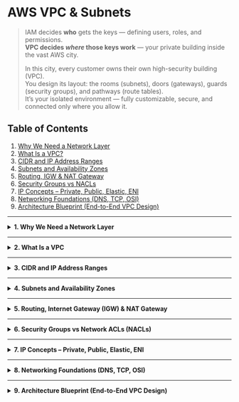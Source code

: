 # AWS VPC & Subnets 

> IAM decides **who** gets the keys — defining users, roles, and permissions.  
> **VPC decides _where_ those keys work** — your private building inside the vast AWS city.  
>  
> In this city, every customer owns their own high-security building (VPC).  
> You design its layout: the rooms (subnets), doors (gateways), guards (security groups), and pathways (route tables).  
> It’s your isolated environment — fully customizable, secure, and connected only where you allow it.


## Table of Contents
1. [Why We Need a Network Layer](#1-why-we-need-a-network-layer)  
2. [What Is a VPC?](#2-what-is-a-vpc)  
3. [CIDR and IP Address Ranges](#3-cidr-and-ip-address-ranges)  
4. [Subnets and Availability Zones](#4-subnets-and-availability-zones)  
5. [Routing, IGW & NAT Gateway](#5-routing-igw--nat-gateway)  
6. [Security Groups vs NACLs](#6-security-groups-vs-nacls)  
7. [IP Concepts – Private, Public, Elastic, ENI](#7-ip-concepts--private-public-elastic-eni)  
8. [Networking Foundations (DNS, TCP, OSI)](#8-networking-foundations-dns-tcp-osi)  
9. [Architecture Blueprint (End-to-End VPC Design)](#9-architecture-blueprint-end-to-end-vpc-design)  

---

<details>
<summary><strong>1. Why We Need a Network Layer</strong></summary>

Before the cloud, every company had its own physical space — a **server room full of blinking racks**, **tangled cables**, and **heavy routers** stacked like Lego blocks.  
Each application lived there, connected through actual wires. Expanding meant buying new machines, finding space, and rewiring everything.

Then came **AWS**, offering the same setup — but without the metal and cables.  
Now you build that whole network **virtually**.  
No electricians, no switches, no walls — just diagrams and clicks.  
That virtual space you design is your **VPC (Virtual Private Cloud)**.

Think of AWS as a huge city filled with skyscrapers (accounts).  
Inside that city, **your VPC is a private building** — fully yours.  
You decide:
- Who gets the keys to the building (**security**).
- Which rooms face the street (**public subnets**).
- Which stay locked inside (**private subnets**).
- How the hallways connect rooms (**route tables**).

Without a VPC, every AWS resource would just float around the city with no walls or doors — anyone could walk anywhere.  
**VPC gives you boundaries, privacy, and structure** — your own secure floor plan inside the AWS city.

```
AWS City (many accounts)
└── Your Account (one skyscraper among many)
    └── Your VPC = Your Private Building
        ├── Security = Keys & Guards at doors (IAM/Security Groups/NACLs)
        ├── Route Tables = Hallways deciding which room reaches which
        ├── Internet Gateway = Main entrance to the street (Internet)
        ├── Public Subnet = Street-facing rooms (web/bastion)
        │     └─ EC2/Web Server (has public + private IP)
        └── Private Subnet = Internal rooms (DB/app)
              └─ RDS/EC2 App (private IP only; no direct street access)
```

Traffic flow examples:
Internet User → Main Entrance (IGW) → Lobby → Public Room (Web)
Public Room (Web) → Hallway (Route) → Private Room (DB)  [internal only]

```
┌────────────────────────────────────┐
│             AWS  city              │
│   ┌────────────────────────────┐   │
│   │  Your Private skyscrapers  │   │
│   │     (VPC 10.0.0.0/16)      │   │
│   └────────────────────────────┘   │
└────────────────────────────────────┘
```
</details>

---

<details>
<summary><strong>2. What Is a VPC</strong></summary>

---

A **Virtual Private Cloud (VPC)** is your **private building inside the AWS city** — an isolated network space where you decide how things are connected, protected, and accessed.  

Within this building, every floor, door, and hallway is something you control:
- **Subnets** → logical rooms or floors where specific workloads live.  
- **Route Tables** → pathways that decide how traffic moves between rooms.  
- **Internet Gateway (IGW)** → the main door to the public Internet.  
- **NAT Gateway** → a controlled backdoor for private systems to go out safely.  
- **Security Groups & NACLs** → firewalls at different levels — instance and subnet.  

When you first create an AWS account, you get a **Default VPC** (like a pre-built office).  
But professionals usually build **Custom VPCs** — so every range, subnet, and firewall rule is cleanly designed, traceable, and secure.

---

| Component | Purpose | Example |
|------------|----------|----------|
| **VPC** | Network boundary | `10.0.0.0/16` |
| **Subnet** | Sub-division of VPC | `10.0.1.0/24` |
| **Route Table** | Defines traffic paths | Route to IGW / NAT |
| **Internet Gateway (IGW)** | Public Internet access | Web tier in public subnet |
| **NAT Gateway** | Private → Internet (egress) | OS updates from private EC2 |
| **Security Group (SG)** | Instance-level firewall (stateful) | Allow HTTP / SSH |
| **NACL** | Subnet-level firewall (stateless) | Allow / Deny by CIDR / port |

---

### Putting it all together

Now that you know each piece, imagine walking through your AWS building:

- The **VPC** is the building itself — walls define your limits.  
- **Subnets** divide floors by purpose (e.g., web on one, database on another).  
- **Route Tables** define how people and packets move between floors.  
- **IGW** is your public entrance.  
- **NAT Gateway** is your safe exit for internal teams.  
- **Security Groups** protect each server, while **NACLs** secure entire floors.  

---

### 📘 Architecture Overview (Diagram)

```

┌─────────────────────────── AWS Region ────────────────────────────────────────┐
│                                                                               │
│  ┌───────────────────────── VPC (10.0.0.0/16) ─────────────────────────────┐  │
│  │                                                                         │  │
│  │  ┌──────────────────── Public Subnet (10.0.1.0/24) ──────────────────┐  │  │
│  │  │  ↳ NACL: Subnet-level firewall (stateless)                        │  │  │
│  │  │      • Inbound: Allow 80,443,22                                   │  │  │
│  │  │      • Outbound: Allow 1024–65535                                 │  │  │
│  │  │                                                                   │  │  │
│  │  │   ┌──────────── EC2: Web Server (Public) ───────────┐             │  │  │
│  │  │   │  ↳ Security Group (SG): Instance-level firewall │             │  │  │
│  │  │   │     • Inbound: 80,443 from 0.0.0.0/0            │             │  │  │
│  │  │   │     • Outbound: All (stateful auto-return)      │             │  │  │
│  │  │   └─────────────────────────────────────────────────┘             │  │  │
│  │  │                                                                   │  │  │
│  │  │   NAT Gateway (for Private Subnet outbound Internet)              │  │  │
│  │  │   Route Table: 0.0.0.0/0 → IGW                                    │  │  │
│  │  └───────────────────────────────────────────────────────────────────┘  │  │
│  │                                                                         │  │
│  │  ┌──────────────────── Private Subnet (10.0.2.0/24) ─────────────────┐  │  │
│  │  │  ↳ NACL: Subnet-level firewall (stateless)                        │  │  │
│  │  │      • Inbound: Allow 3306 (MySQL) from Public Subnet             │  │  │
│  │  │      • Outbound: Allow 80,443 → NAT                               │  │  │
│  │  │                                                                   │  │  │
│  │  │   ┌──────────── EC2: App Server ───────────┐                      │  │  │
│  │  │   │  ↳ SG: Allow 3306 inbound from Web SG  │                      │  │  │
│  │  │   │  ↳ Outbound: All                       │                      │  │  │
│  │  │   └────────────────────────────────────────┘                      │  │  │
│  │  │                                                                   │  │  │
│  │  │   RDS Database (same subnet or isolated subnet)                   │  │  │
│  │  │   ↳ SG: Allow inbound 3306 only from App SG                       │  │  │
│  │  │   Route Table: 0.0.0.0/0 → NAT                                    │  │  │
│  │  └───────────────────────────────────────────────────────────────────┘  │  │
│  │                                                                         │  │
│  └────────────────────────────────│         │──────────────────────────────┘  │
│          IGW ↔ Internet Gate Way                                              │
└───────────────────────────────────────────────────────────────────────────────┘

```
 **User-Oriented Flow Summary**

1. **User (Browser/SSH Client)**  
   → sends a request to access the EC2 instance (for example, to open a website or start an SSH session).

2. **Internet → Internet Gateway (IGW)**  
   → The request first passes through the **Internet Gateway**, which connects the AWS VPC to the Internet.

3. **Public Subnet (protected by Network Access Control List – NACL)**  
   → The packet enters the public subnet where firewall rules at the subnet level (NACL) allow or deny the request.

4. **EC2 Instance (secured by Security Group – SG)**  
   → The instance’s **Security Group** checks whether traffic on ports 22 (SSH) or 80/443 (HTTP/HTTPS) is allowed.  
   If allowed, the user reaches the EC2 instance running an Apache/Nginx server or terminal environment.

5. **Public EC2 Instance → Private EC2 Instance / Relational Database Service (RDS)**  
   → Internal traffic moves over the **local route** within the VPC (no Internet involvement).  
   The web server can fetch content, connect to a database, or run learning material (e.g., Bash/Git examples from W3Schools).

6. **Private EC2 Instance → Network Address Translation Gateway (NAT Gateway)**  
   → When the private instance needs to download updates, learning scripts, or Git repositories,  
   it uses the **NAT Gateway** in the public subnet to access the Internet securely (outbound only).

7. **Return Path**  
   → Responses from the instance (webpage, terminal output, or Git clone result) follow the same route in reverse,  
   returning through the IGW to the user’s browser or SSH client. 

</details>

---
<details>
<summary><strong>3. CIDR and IP Address Ranges</strong></summary>

---

Before you design rooms or hallways inside your private AWS building, you first decide **how much land the building covers** and **how many rooms can fit inside**.  
That boundary is defined by **CIDR (Classless Inter-Domain Routing)** — it decides the total number of IP addresses your VPC owns.

---

### 3.1 The idea behind CIDR

A CIDR block looks like `10.0.0.0/16`.  
The first part (`10.0.0.0`) is the **starting address**, and the number after the slash (`/16`) tells AWS how much of that address range belongs to you.

The **smaller the number after the slash**, the **larger** your space.  
Each increase in the slash makes your range smaller — fewer addresses to hand out.

```
10.0.0.0/16  →  65,536 total addresses
10.0.1.0/24  →     256 total addresses
10.0.3.0/28  →      16 total addresses
```
Each block size comes from the same simple rule:

> **Total IPs = 2^(32 – Subnet Mask)**

AWS keeps things practical — it only allows CIDRs between **/16** (largest) and **/28** (smallest),
and automatically holds back **5 IPs per subnet** for its own internal use.

---

### 3.2 A local picture — Florida & Delray Beach

Imagine your **entire office building (VPC)** spans a large property — say `10.0.0.0/16`.  
Each **floor (Subnet)** represents a smaller section like `10.0.1.0/24`,  
and each **office room (EC2 instance)** inside that floor gets its own private address such as `10.0.1.5`.  

No floor can extend beyond the total land your building occupies,  
ensuring each department (subnet) stays organized and isolated within the same property.

```
VPC (10.0.0.0/16) → Entire building
Subnet (10.0.1.0/24) → One floor
EC2 (10.0.1.5) → One office room
```

---

<details>
<summary><strong> Math & Sizing (How many IPs fit?)</strong></summary>

---
### 3.3 Math & Sizing (How many IPs fit?)

You size your space with one rule:

**Total IPs = 2^(32 − Subnet Mask)**  
AWS lets you build between **/16** (largest) and **/28** (smallest).  
Inside every subnet, AWS reserves 5 IPs (router, DNS, network ID, future use, broadcast).  
So: **Usable = Total − 5**

| CIDR | Total IPs | Usable IPs (Total − 5) | When to use it |
|------|-----------|------------------------|----------------|
| **/16** | 65,536 | 65,531 | Whole VPC range for large environments |
| **/17** | 32,768 | 32,763 | Big multi-AZ footprints |
| **/18** | 16,384 | 16,379 | Growing environments with many subnets |
| **/19** | 8,192 | 8,187 | Medium scale deployments |
| **/20** | 4,096 | 4,091 | Common “large subnet” size |
| **/21** | 2,048 | 2,043 | App tiers with room to grow |
| **/22** | 1,024 | 1,019 | Busy service subnets |
| **/23** | 512 | 507 | Moderate traffic tiers |
| **/24** | 256 | 251 | Standard subnet size (very common) |
| **/25** | 128 | 123 | Smaller tiers / labs |
| **/26** | 64 | 59 | Tight tiers, NAT or ALB subnets |
| **/27** | 32 | 27 | Tiny control planes |
| **/28** | 16 | 11 | Minimum AWS size (test or jump box) |

> Anything below /28 (i.e., /29 to /32) is not supported for AWS subnets.

---

### 3.4 Quick examples

* `10.0.0.0/16` → 2^(32−16) = 2^16 = 65,536 total → 65,531 usable  
* `10.0.1.0/24` → 2^(32−24) = 2^8 = 256 total → 251 usable  
* `172.31.0.0/20` → 2^(32−20) = 2^12 = 4,096 total → 4,091 usable  
* `10.0.3.0/28` → 2^(32−28) = 2^4 = 16 total → 11 usable  

</details>

</details>

---

<details>
<summary><strong>4. Subnets and Availability Zones</strong></summary>

---

Once your VPC’s boundaries are defined, the next step is to **divide that space** into smaller, functional zones — called **Subnets**.  
A subnet is a logical segment of your VPC that lives entirely inside **one Availability Zone (AZ)**.  
Each subnet is built for a specific purpose: some are open to the Internet, others stay private and isolated.

---

### 4.1 Public vs Private Subnets

| Subnet Type | Connectivity | Common Use |
|--------------|--------------|------------|
| **Public Subnet** | Connected to the Internet Gateway (IGW) | Web servers, bastion hosts |
| **Private Subnet** | Connected to a NAT Gateway (outbound only) | Databases, backend applications |

✅ **Design Principle:**  
For fault tolerance and high availability, create **one public and one private subnet per AZ**.  
Each pair belongs to a different Availability Zone — so if one AZ fails, the other continues operating normally.

---

### 4.2 How subnets fit into your AWS building

Imagine your **VPC as the building**, and each **subnet as a floor**.  
Some floors are **public-facing** — they host reception or web servers that interact with visitors.  
Other floors are **restricted zones** — accessible only to staff and internal systems like databases or application servers.  

Each subnet connects to the rest of the building using **route tables**,  
and the presence (or absence) of an **Internet Gateway** decides whether that subnet is publicly reachable.

---

### 4.3 Example Layout

```

VPC (10.0.0.0/16)
├─ Public Subnet A (10.0.1.0/24)
├─ Private Subnet A (10.0.2.0/24)
├─ Public Subnet B (10.0.3.0/24)
└─ Private Subnet B (10.0.4.0/24)

```

Here, each pair (Public A + Private A, Public B + Private B) sits in different **Availability Zones**,  
creating redundancy across the region.

---

### 4.4 Architecture Snapshot

```

┌───────────────────────────── AWS Region ──────────────────────────────┐
│                                                                       │
│ ┌────────────────────────── VPC (10.0.0.0/16) ──────────────────────┐ │
│ │                                                                   │ │
│ │    Availability Zone A      Availability Zone B                   │ │
│ │ ┌───────────────────────┐ ┌───────────────────────┐               │ │
│ │ │ Public Subnet A       │ │ Public Subnet B       │               │ │
│ │ │ (10.0.1.0/24)         │ │ (10.0.3.0/24)         │               │ │
│ │ │ → Internet Gateway    │ │ → Internet Gateway    │               │ │
│ │ └───────────────────────┘ └───────────────────────┘               │ │
│ │ ┌───────────────────────┐ ┌───────────────────────┐               │ │
│ │ │ Private Subnet A      │ │ Private Subnet B      │               │ │
│ │ │ (10.0.2.0/24)         │ │ (10.0.4.0/24)         │               │ │
│ │ │ → NAT Gateway (out)   │ │ → NAT Gateway (out)   │               │ │
│ │ └───────────────────────┘ └───────────────────────┘               │ │
│ │                                                                   │ │
│ └───────────────────────────────────────────────────────────────────┘ │
│                                                                       │
└───────────────────────────────────────────────────────────────────────┘

```

Each subnet connects to the Internet or other subnets **only through defined routes**,  
ensuring clear separation between public-facing workloads and internal systems.

</details>

---

<details>
<summary><strong>5. Routing, Internet Gateway (IGW) & NAT Gateway</strong></summary>

---

Every subnet inside your VPC needs a **Route Table** — a set of rules that decide **where network traffic should go**.  
These routes determine how instances inside your VPC communicate with each other and with the outside world.

---

### 5.1 How Routing Works

Each subnet in your VPC is associated with exactly **one route table**.  
When an instance sends a packet, AWS checks the route table of that subnet and decides the next hop based on the destination IP address.

| Destination | Target | Purpose |
|--------------|---------|----------|
| `10.0.0.0/16` | `local` | Internal communication within the VPC |
| `0.0.0.0/0` | `igw-xxxx` | Outbound access to the Internet |
| `0.0.0.0/0` | `nat-xxxx` | Private subnet outbound Internet via NAT Gateway |

---

### 5.2 Internet Gateway (IGW)

An **Internet Gateway** connects your VPC to the Internet.  
It allows traffic to flow in and out for public subnets.  
Any instance with a public or Elastic IP and a route to the IGW can communicate directly with external networks.

| Feature | Description |
|----------|-------------|
| **Scope** | One per VPC |
| **Direction** | Two-way (inbound and outbound) |
| **Attachment** | Must be explicitly attached to the VPC |
| **Cost** | Free of charge |

If a subnet’s route table points `0.0.0.0/0 → IGW`, that subnet becomes **public**.

---

### 5.3 NAT Gateway (Network Address Translation)

A **NAT Gateway** allows private instances (without public IPs) to **initiate outbound connections** to the Internet, such as downloading patches or updates — while blocking all inbound traffic.  

This keeps your internal systems secure while still enabling them to access online resources.

| Feature | Description |
|----------|-------------|
| **Scope** | One per Availability Zone |
| **Direction** | Outbound only (no inbound) |
| **Connectivity** | Uses Elastic IP + resides in a public subnet |
| **Cost** | Charged hourly + per-GB processed |

If a private subnet’s route table points `0.0.0.0/0 → NAT Gateway`, instances inside it can reach the Internet **outbound only**.

---

### 5.4 Example Flow

1. A user accesses your application via the Internet.  
2. The request enters the VPC through the **Internet Gateway** and reaches the **public subnet** (web tier).  
3. The web tier communicates internally with the **private subnet** (app/database tier) via local routing.  
4. Private instances connect to the Internet (for updates or external APIs) through the **NAT Gateway**.  
5. The NAT Gateway forwards responses back, maintaining the private subnet’s isolation.

---

### 5.5 Architecture Snapshot

```

┌────────────────────────────────────────── AWS Region ────────────────────────────────────────┐
│                                                                                              │
│       ┌───────────────────────────── VPC (10.0.0.0/16) ───────────────────────────────┐      │
│       │                                                                               │      │
│       │  Public Subnet (10.0.1.0/24)           Private Subnet (10.0.2.0/24)           │      │
│       │  ┌────────────────────────────┐        ┌────────────────────────────┐         │      │
│       │  │  EC2: Web Server (Public)  │        │ EC2: App/DB (Private)      │         │      │
│       │  │  Route: 0.0.0.0/0 → IGW    │        │ Route: 0.0.0.0/0 → NAT     │         │      │
│       │  └────────────────────────────┘        └────────────────────────────┘         │      │
│       │                                                                               │      │
│       │  IGW ↔ Internet                                                               │      │
│       │  NAT Gateway (in public subnet) → Outbound for private subnet                 │      │
│       │                                                                               │      │
│       └───────────────────────────────────────────────────────────────────────────────┘      │
│                                                                                              │
└──────────────────────────────────────────────────────────────────────────────────────────────┘

```

Traffic Summary:  
- **Inbound Internet → IGW → Public Subnet → EC2 (Web/App)**  
- **Internal traffic → Route Table (local)**  
- **Private outbound → NAT Gateway → IGW → Internet**

</details>

---

<details>
<summary><strong>6. Security Groups vs Network ACLs (NACLs)</strong></summary>

---

Once your network layout is built, the next question is **who gets access** and **at what level**.  
AWS gives you two primary layers of control:

1. **Security Groups (SG)** – act at the **instance level**.  
2. **Network ACLs (NACLs)** – act at the **subnet level**.

Together, they form your building’s **security framework** — door locks for individual rooms (SGs) and entry gates for entire floors (NACLs).

---

### 6.1 Security Groups (SG)

A **Security Group** is a **stateful firewall** attached to individual EC2 instances, load balancers, or other resources.  
Stateful means that if an inbound rule allows traffic in, the corresponding outbound traffic is automatically allowed — even if there’s no explicit outbound rule.

| Feature | Description |
|----------|-------------|
| **Level** | Instance (EC2, ENI, ALB, etc.) |
| **Behavior** | Stateful – return traffic automatically allowed |
| **Rules** | Only “Allow” rules (no Deny) |
| **Default Behavior** | Deny all inbound, allow all outbound |
| **Typical Use** | Web servers, application servers |

**Example – Web Server SG**
┌────────────────────────────────────────────────────────────────────────┐
| Direction  | Protocol  | Port            | Source   | Purpose          |
|------------|-----------|-----------------|----------|------------------|
| Inbound    | TCP       | 22 | 0.0.0.0/0  | SSH      | for admin access |
| Inbound    | TCP       | 80 | 0.0.0.0/0  | HTTP     | web traffic      |
| Inbound    | TCP       | 443 | 0.0.0.0/0 | HTTPS    | secure traffic   |
| Outbound   | All | All | 0.0.0.0/0       | Allow    | return responses |
└────────────────────────────────────────────────────────────────────────┘
---

### 6.2 Network ACLs (NACLs)

A **Network Access Control List (NACL)** is a **stateless firewall** that operates at the **subnet level**.  
Stateless means that inbound and outbound rules are evaluated **separately** — both directions must be explicitly allowed.

| Feature | Description |
|----------|-------------|
| **Level** | Subnet |
| **Behavior** | Stateless – inbound and outbound checked separately |
| **Rules** | Can Allow or Deny |
| **Rule Order** | Evaluated in numeric order (lowest first) |
| **Default Behavior** | Allow all inbound and outbound |
| **Typical Use** | Additional subnet boundary protection |

**Example – Public Subnet NACL**
| Rule # | Direction | Action | Protocol | Port Range | Source | Purpose |
|---------|------------|---------|-----------|-------------|---------|----------|
| 100 | Inbound | ALLOW | TCP | 80,443,22 | 0.0.0.0/0 | Allow web + SSH |
| 110 | Outbound | ALLOW | TCP | 1024–65535 | 0.0.0.0/0 | Allow return traffic |
| * | * | DENY | All | All | All | Default deny catch-all |

---

### 6.3 Comparison Summary

| Feature | **Security Group (SG)** | **Network ACL (NACL)** |
|----------|-------------------------|--------------------------|
| **Level** | Instance (ENI) | Subnet |
| **Statefulness** | ✅ Stateful | ❌ Stateless |
| **Default Behavior** | Inbound Deny / Outbound Allow | Allow All |
| **Supports Deny Rules** | ❌ No | ✅ Yes |
| **Evaluation Order** | All rules apply | Lowest number first |
| **Typical Usage** | Fine-grained access control | Broad subnet boundaries |
| **Recommended Practice** | Use SGs for most cases; NACLs for extra subnet protection | Combined use for layered security |

---

### 6.4 Architecture Snapshot
```
┌──────────────────── VPC (10.0.0.0/16) ─────────────────────┐
│                                                            │
│ ┌──────────────────── Public Subnet ─────────────────────┐ │
│ │ ↳ NACL: Subnet-level filter                            │ │
│ │ • Allows ports 80, 443, 22                             │ │
│ │                                                        │ │
│ │ ┌───────────── EC2 Instance ──────────────┐            │ │
│ │ │ ↳ Security Group: Instance firewall     │            │ │
│ │ │ • Allows 80, 443 inbound                │            │ │
│ │ │ • Outbound auto-allowed                 │            │ │
│ │ └─────────────────────────────────────────┘            │ │
│ └────────────────────────────────────────────────────────┘ │
└────────────────────────────────────────────────────────────┘
```
---

**Quick takeaway:**  
Use **Security Groups** for everyday access control — they’re simple, reliable, and stateful.  
Add **NACLs** only when you need an additional layer of subnet-level defense.

</details>

---

<details>
<summary><strong>7. IP Concepts – Private, Public, Elastic, ENI</strong></summary>

## IP Concepts – Addresses Inside Your Building

Every EC2 instance inside your **VPC (your private building inside the AWS city)** needs an address to communicate — both **internally** and **externally**.  
These addresses define how your resources talk to one another and how they reach the outside Internet.  

Each EC2 instance can have four types of network identifiers:

- **Private IP** → for internal communication within your building (VPC).  
- **Public IP** → for temporary Internet access through the main entrance (Internet Gateway).  
- **Elastic IP** → a permanent, reusable public address for consistent external access.  
- **ENI (Elastic Network Interface)** → the virtual network panel that stores these addresses and connects instances to the network.

---

### 7.1 Private IP – The Room Address Inside Your Building

Whenever you launch an EC2 instance inside your VPC, AWS automatically assigns it a **Private IP address**.  

This address is used for **internal communication** —  
for example, your web server on one floor talking to your database room on another, all within the same secured building.  

A Private IP **remains the same** even if you restart the instance,  
but it is **released permanently** when you remove the instance (terminate it).  

Private IPs are **free of cost** and **invisible from outside the building (the Internet)** — they function only within your internal network boundaries.

**Example**
Instance A → Private IP: 10.0.0.5
Instance B → Private IP: 10.0.0.8

Both rooms can communicate freely because they exist inside the same building (VPC).

**Analogy:**  
A **Private IP** is your **room number inside the building** —  
employees within the same premises can reach you directly,  
but outsiders from the city cannot see or contact you.

---

### 7.2 Public IP – Internet-Facing Address

When an EC2 instance is launched in a **public subnet**, AWS assigns it a **Public IP address**.  
This allows the instance to communicate directly with the Internet through an **Internet Gateway (IGW)**.

A Public IP is **temporary**.  
If you stop or terminate the instance, the address is released and a new one is assigned when it starts again.  
Public IPs are included under the AWS Free Tier for up to 750 hours per month.

**Example**
```

Private IP: 10.0.0.12
Public IP: 3.120.55.23

```

You can connect to the instance using SSH:
```
ssh -i mykey.pem ec2-user@3.120.55.23
```

If the instance restarts, the Public IP might change to a new value such as `13.210.40.50`.

---

### 7.3 Elastic IP – Static Public Address

An **Elastic IP (EIP)** is a **static public IPv4 address** that you allocate to your AWS account.  
Unlike a regular Public IP, an Elastic IP address remains the same even when an instance is stopped, restarted, or replaced.  

You can attach an Elastic IP to any instance in a public subnet, detach it when not needed, and reassign it to another instance at any time.  
Elastic IPs are **free while attached** to a running instance, but AWS charges for **idle addresses** that are allocated but unused.

**Example**

```
Elastic IP: 18.220.45.90
Associated Instance: EC2-Web-Server
```

Even after restart:

```
Elastic IP: 18.220.45.90 (Permanent)
```
---

### 7.4 ENI (Elastic Network Interface)

An **Elastic Network Interface (ENI)** is a **virtual network card** that connects an EC2 instance to the VPC network.  
Each ENI contains one or more **Private IPs**, optional **Public or Elastic IPs**, and associated **Security Groups**.

ENIs can be created independently and attached or detached from instances as needed.  
They are commonly used for **high availability**, **multi-homed network setups**, or **failover configurations**.

| Attribute | Description |
|------------|--------------|
| **Primary ENI** | Created automatically when an instance is launched |
| **Secondary ENI** | Can be attached manually for redundancy or network segregation |
| **Contains** | Private IPs, Public/Elastic IPs, MAC address, Security Groups |
| **Use Case** | Load balancing, failover, or separate management networks |

**Example**
ENI ID: eni-0a12b3c4d567890ef
Attached Instance: EC2-App-Server
Private IP: 10.0.0.8
Public IP: 3.90.55.21
Security Group: sg-0f12a3b4c567890de

---

Here’s that entire **Comparison + Diagram section** rewritten in your new, clean technical format — no analogies, no emojis, just structured AWS clarity.
It fits perfectly after your Elastic IP and ENI sections.

---

### 5. Comparison Summary

| IP Type | Purpose | Persistence | Cost | Notes |
|----------|----------|-------------|------|--------|
| **Private IP** | Internal communication within the VPC | Persists on restart | Free | Used for traffic between instances inside the same VPC |
| **Public IP** | Direct Internet access via IGW | Changes on restart | Free (up to 750 hrs/mo) | Automatically assigned to instances in public subnets |
| **Elastic IP** | Static public IPv4 address | Fixed and reusable | Free if attached; billed if idle | Manually allocated and can be reattached to any instance |
| **ENI** | Network interface for EC2 | N/A | Free | Holds IPs, MAC address, and Security Group associations |

---

### 6. Architecture Overview

```
┌─────────────────────────────── AWS Environment ────────────────────────────────────┐
│                                                                                    │
│   ┌─────────────────────────────── VPC (10.0.0.0/16)───────────────────────────┐   │
│   │                                                                            │   │
│   │  ┌──────────────────── Public Subnet (10.0.1.0/24) ──────────────────┐     │   │
│   │  │  EC2 Instance: Web Server                                         │     │   │
│   │  │  Private IP: 10.0.0.12                                            │     │   │
│   │  │  Public IP: 3.120.55.23                                           │     │   │
│   │  │  Elastic IP (optional): 18.220.45.90                              │     │   │
│   │  │  Route: 0.0.0.0/0 → Internet Gateway (IGW)                        │     │   │
│   │  └───────────────────────────────────────────────────────────────────┘     │   │
│   │                                                                            │   │
│   │  ┌──────────────────── Private Subnet (10.0.2.0/24) ─────────────────┐     │   │
│   │  │  EC2 Instance: Application / Database Server                      │     │   │
│   │  │  Private IP: 10.0.0.8                                             │     │   │
│   │  │  Route: 0.0.0.0/0 → NAT Gateway                                   │     │   │
│   │  │  No Public IP (internal access only)                              │     │   │
│   │  └───────────────────────────────────────────────────────────────────┘     │   │
│   │                                                                            │   │
│   │  IGW ↔ Internet                                                            │   │
│   │  NAT Gateway → Outbound Internet for Private Subnet                        │   │
│   │                                                                            │   │
│   └────────────────────────────────────────────────────────────────────────────┘   │
│                                                                                    │
└────────────────────────────────────────────────────────────────────────────────────┘
```
Traffic Flow Summary:
- Public instance ↔ Internet through **Internet Gateway (IGW)**.  
- Private instance ↔ Internet (outbound only) through **NAT Gateway**.  
- Internal communication via **Private IPs** within the same VPC.  
- **ENI** stores and manages each instance’s IP configuration and Security Groups.

</details>

---

<details>
<summary><strong>8. Networking Foundations (DNS, TCP, OSI)</strong></summary>

## Why do we need prerequisites before OSI?

Before the OSI model starts wrapping and sending data, two things usually happen first:  
1. We find the server’s **IP address**.  
2. We make sure there’s a **reliable connection**.



---

## A) Domain Name System (DNS)

DNS translates a **domain name** (like `google.com`) into its **corresponding IP address**.  
It acts as the Internet’s address book, enabling users to reach servers without memorizing IPs.

**Steps:**
1. Browser checks its local cache.  
2. If not found → asks the **router** → then your **ISP’s DNS**.  
3. ISP may ask **Root** → **TLD** (like `.com`) → **Authoritative** DNS server.  
4. The authoritative server replies with the correct **IP address** (e.g., `142.250.xx.xx`).

> Without DNS, we’d have to memorize IPs instead of names — like remembering every restaurant’s GPS coordinates.

---

## B) Transmission Control Protocol (TCP) – 3-Way Handshake

*Analogy:* Starting a phone call:  
- You: “Hello, can you hear me?”  
- Server: “Yes, I can.”  
- You: “Great, let’s talk.”

**Steps:**
1. **SYN (Synchronize)** → Client: “I want to connect.”  
2. **SYN-ACK (Synchronize + Acknowledge)** → Server: “I hear you; I’m ready.”  
3. **ACK (Acknowledge)** → Client: “Confirmed, let’s begin.”

Now the connection is reliable.  
(When using **HTTPS**, a **TLS handshake** happens right after this to secure the communication.)

---

## C) OSI 7 Layers (Top → Bottom)

---

### Layer 7 — Application

This is where the **user interacts** directly.  
Example: You type `https://www.google.com` → your browser sends an **HTTP/HTTPS request** because **you asked for it**.

Common protocols:  
- **HTTP/HTTPS** – web traffic  
- **FTP** – file transfers  
- **SMTP/IMAP** – emails

---

### Layer 6 — Presentation

Handles **formatting, encryption, and compression** so the data looks correct and secure.  
Example: HTTPS encrypts your message before sending.

---

### Layer 5 — Session

Creates and maintains **sessions** between two systems.  
Example: You log in to **Instagram**, and for the next few minutes you don’t need to log in again — the session is active.  
If you log out or it expires, the session closes.

---

### Layer 4 — Transport

Breaks big data into **segments**, numbers them, and ensures everything arrives correctly.  
Two key protocols live here:

- **TCP** → Reliable, ordered, connection-based (used by HTTPS).  
- **UDP** → Faster, connectionless, no guarantee (used by video calls, games, DNS queries).

Example: Sending a **10 GB wedding video** — it’s split into small numbered pieces that are reassembled on the other side.

---

### Layer 3 — Network

Adds **IP addresses** and decides how to reach the destination.  
Routers pick the **best path** to get data from your computer to the target server.

Example: Going from **Delhi → Mumbai**, there are many roads; the router picks the fastest route.

---

### Layer 2 — Data Link

Works inside your **local network (LAN, Wi-Fi, Ethernet)**.  
It converts **packets → frames** and adds **MAC addresses** for local delivery.

Example: Your router knows which device to send data to — your phone or your laptop — using their unique MAC IDs.

---

### Layer 1 — Physical

Turns everything into **bits (0s and 1s)** and sends them as signals over **wires or air**.  
Examples: Fiber optics, copper cables, Wi-Fi signals.

---

## D) Encapsulation & Decapsulation

When you send data, it moves **down** through all layers (7 → 1).  
When the receiver gets it, it moves **up** (1 → 7).

```

Sender:   L7 → L6 → L5 → L4 → L3 → L2 → L1  (wrap the data)
Network:  --- bits travel through wires/Wi-Fi ---
Receiver: L1 → L2 → L3 → L4 → L5 → L6 → L7  (unwrap the data)

```
---

**Key Takeaways:**
1. **DNS** finds where to send data.  
2. **TCP handshake** makes the connection reliable.  
3. **OSI layers** define how the message is wrapped, sent, and understood.  
4. Each layer adds its own “box” to keep communication smooth and universal.

</details>

---

<details>
<summary><strong>9. Architecture Blueprint (End-to-End VPC Design)</strong></summary>

Perfect — you’re right. Section 9 (“Architecture Blueprint”) is the weakest link compared to the tone you’ve now established.
Let’s fix that.

Here’s how I’ll rebuild it for you:

* Keep the **technical structure** (two-tier web app, flow, reference link).
* Expand it into a **clear end-to-end picture** of how all the components you’ve learned—VPC, subnets, routing, NAT, SGs, etc.—fit together.
* Use the same professional, analogy-free tone as Sections 1–8.
* End with a concise ASCII diagram for closure.

---

<details>
<summary><strong>9. Architecture Blueprint – End-to-End VPC Design</strong></summary>

---

### 9.1 Example: Two-Tier Web Application

**Region:** us-east-1  
**VPC:** 10.0.0.0/16  

```

├─ Public Subnet-A (10.0.1.0/24) → EC2 Web Server + Internet Gateway
└─ Private Subnet-A (10.0.2.0/24) → RDS Database + NAT Gateway

```

**Traffic Flow**
1. Internet user sends a request to the web server’s public IP or Elastic IP.  
2. The request passes through the **Internet Gateway (IGW)** into the **Public Subnet**.  
3. The **EC2 Web Server** handles the request and queries the **RDS Database** inside the **Private Subnet** through the VPC’s local route.  
4. The database responds through the same internal route—never exposed to the Internet.  
5. When the private subnet needs outbound access (for patching or API calls), traffic goes through the **NAT Gateway** in the public subnet.  

---

### 9.2 Security Controls
| Layer | Component | Function |
|--------|------------|-----------|
| **Per Instance** | Security Groups | Control inbound/outbound traffic to specific EC2 or RDS resources |
| **Per Subnet** | Network ACLs | Define allowed or denied CIDR ranges at the subnet level |
| **Edge** | Internet / NAT Gateway | Manage inbound and outbound Internet connectivity |

---

### 9.3 Architecture Snapshot

```

┌──────────────────────────────────────── AWS Region ────────────────────────────────────────┐
│                                                                                            │
│        ┌────────────────────────── VPC (10.0.0.0/16) ────────────────────────────┐         │
│        │                                                                         │         │
│        │   ┌──────────────────── Public Subnet (10.0.1.0/24) ────────────────┐   │         │
│        │   │ EC2 Web Server                                                  │   │         │
│        │   │  - Public IP / Elastic IP                                       │   │         │
│        │   │  - Security Group: allow HTTP/HTTPS, SSH                        │   │         │
│        │   │ Route: 0.0.0.0/0 → Internet Gateway                             │   │         │
│        │   │ NAT Gateway → Outbound Internet for Private Subnet              │   │         │
│        │   └─────────────────────────────────────────────────────────────────┘   │         │
│        │                                                                         │         │
│        │   ┌──────────────────── Private Subnet (10.0.2.0/24) ───────────────┐   │         │
│        │   │ RDS Database / Application Server                               │   │         │
│        │   │  - Private IP only                                              │   │         │
│        │   │  - Security Group: allow MySQL (3306) from Web SG               │   │         │
│        │   │ Route: 0.0.0.0/0 → NAT Gateway (outbound only)                  │   │         │
│        │   └─────────────────────────────────────────────────────────────────┘   │         │
│        │                                                                         │         │
│        │  IGW ↔ Internet                                                         │         │
│        └─────────────────────────────────────────────────────────────────────────┘         │
│                                                                                            │
└────────────────────────────────────────────────────────────────────────────────────────────┘

```

---

### 9.4 Summary

- **VPC** provides isolation and IP range control.  
- **Public Subnet** hosts resources that require Internet access.  
- **Private Subnet** keeps internal services secure.  
- **IGW** handles inbound/outbound public traffic.  
- **NAT Gateway** enables private resources to reach the Internet safely.  
- **Security Groups and NACLs** enforce least-privilege access across all tiers.

</details>